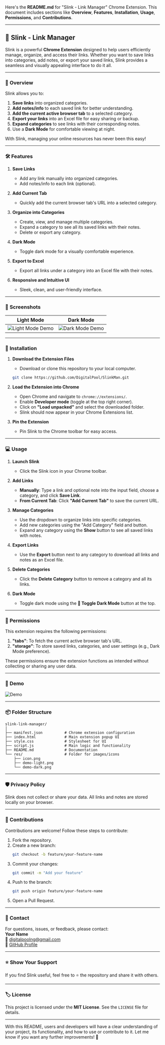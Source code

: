 Here's the **README.md** for "Slink - Link Manager" Chrome Extension. This document includes sections like **Overview**, **Features**, **Installation**, **Usage**, **Permissions**, and **Contributions**.

---

## 📌 **Slink - Link Manager**

Slink is a powerful **Chrome Extension** designed to help users efficiently manage, organize, and access their links. Whether you want to save links into categories, add notes, or export your saved links, Slink provides a seamless and visually appealing interface to do it all.

---

### 🚀 **Overview**

Slink allows you to:
1. **Save links** into organized categories.
2. **Add notes/info** to each saved link for better understanding.
3. **Add the current active browser tab** to a selected category.
4. **Export your links** into an Excel file for easy sharing or backup.
5. **Expand categories** to see links with their corresponding notes.
6. Use a **Dark Mode** for comfortable viewing at night.

With Slink, managing your online resources has never been this easy!

---

### 🛠 **Features**

1. **Save Links**  
   - Add any link manually into organized categories.
   - Add notes/info to each link (optional).

2. **Add Current Tab**  
   - Quickly add the current browser tab's URL into a selected category.

3. **Organize into Categories**  
   - Create, view, and manage multiple categories.  
   - Expand a category to see all its saved links with their notes.  
   - Delete or export any category.

4. **Dark Mode**  
   - Toggle dark mode for a visually comfortable experience.

5. **Export to Excel**  
   - Export all links under a category into an Excel file with their notes.

6. **Responsive and Intuitive UI**  
   - Sleek, clean, and user-friendly interface.

---

### 🎥 **Screenshots**

| **Light Mode**                        | **Dark Mode**                        |
| ------------------------------------- | ------------------------------------- |
| ![Light Mode Demo](res/demo-light_3.png)     | ![Dark Mode Demo](res/demo-dark_2.png)      |

---

### 🧩 **Installation**

1. **Download the Extension Files**  
   - Download or clone this repository to your local computer.

   ```bash
   git clone https://github.com/DigitalPool/SlinkMan.git
   ```

2. **Load the Extension into Chrome**  
   - Open Chrome and navigate to `chrome://extensions/`.
   - Enable **Developer mode** (toggle at the top right corner).
   - Click on **"Load unpacked"** and select the downloaded folder.
   - Slink should now appear in your Chrome Extensions list.

3. **Pin the Extension**  
   - Pin Slink to the Chrome toolbar for easy access.

---

### 💻 **Usage**

1. **Launch Slink**  
   - Click the Slink icon in your Chrome toolbar.

2. **Add Links**  
   - **Manually**: Type a link and optional note into the input field, choose a category, and click **Save Link**.  
   - **From Current Tab**: Click **"Add Current Tab"** to save the current URL.

3. **Manage Categories**  
   - Use the dropdown to organize links into specific categories.  
   - Add new categories using the "Add Category" field and button.  
   - Expand any category using the **Show** button to see all saved links with notes.

4. **Export Links**  
   - Use the **Export** button next to any category to download all links and notes as an Excel file.

5. **Delete Categories**  
   - Click the **Delete Category** button to remove a category and all its links.

6. **Dark Mode**  
   - Toggle dark mode using the **🌙 Toggle Dark Mode** button at the top.

---

### 📜 **Permissions**

This extension requires the following permissions:

1. **"tabs"**: To fetch the current active browser tab's URL.
2. **"storage"**: To store saved links, categories, and user settings (e.g., Dark Mode preference).

These permissions ensure the extension functions as intended without collecting or sharing any user data.

---

### 🌟 **Demo**

   ![Demo](res/demo.gif)

---

### 📦 **Folder Structure**

```plaintext
slink-link-manager/
│
├── manifest.json          # Chrome extension configuration
├── index.html             # Main extension popup UI
├── style.css              # Stylesheet for UI
├── script.js              # Main logic and functionality
├── README.md              # Documentation
└── res/                   # Folder for images/icons
    ├── icon.png
    ├── demo-light.png
    └── demo-dark.png
```

---

### 🛡 **Privacy Policy**

Slink does not collect or share your data. All links and notes are stored locally on your browser.

---

### 🤝 **Contributions**

Contributions are welcome! Follow these steps to contribute:

1. Fork the repository.
2. Create a new branch:  
   ```bash
   git checkout -b feature/your-feature-name
   ```
3. Commit your changes:  
   ```bash
   git commit -m "Add your feature"
   ```
4. Push to the branch:  
   ```bash
   git push origin feature/your-feature-name
   ```
5. Open a Pull Request.

---

### 📧 **Contact**

For questions, issues, or feedback, please contact:  
**Your Name**  
📧 [digitalpoolng@gmail.com](mailto:digitalpoolng@gmail.com)  
🔗 [GitHub Profile](https://github.com/DigitalPool)

---

### ⭐ **Show Your Support**

If you find Slink useful, feel free to ⭐ the repository and share it with others.

---

### 🏷 **License**

This project is licensed under the **MIT License**. See the `LICENSE` file for details.

---

With this README, users and developers will have a clear understanding of your project, its functionality, and how to use or contribute to it. Let me know if you want any further improvements! 🚀
